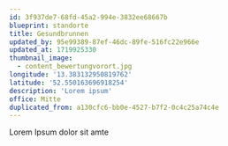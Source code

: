 ```yaml
---
id: 3f937de7-68fd-45a2-994e-3832ee68667b
blueprint: standorte
title: Gesundbrunnen
updated_by: 95e99389-87ef-46dc-89fe-516fc22e966e
updated_at: 1719925330
thumbnail_image:
  - content_bewertungvorort.jpg
longitude: '13.383132950819762'
latitude: '52.550163696918254'
description: 'Lorem ipsum'
office: Mitte
duplicated_from: a130cfc6-bb0e-4527-b7f2-0c4c25a74c4e
---
```

Lorem Ipsum dolor sit amte